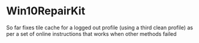 # Win10RepairKit
So far fixes tile cache for a logged out profile (using a third clean profile) as per a set of online instructions that works when other methods failed
